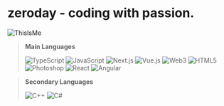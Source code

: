# zeroday - coding with passion.
![ThisIsMe](https://i.imgur.com/JUtsYba.png)

> **Main Languages**
> 
> ![TypeScript](https://img.shields.io/badge/typescript-%23007ACC.svg?style=for-the-badge&logo=typescript&logoColor=white)
> ![JavaScript](https://img.shields.io/badge/javascript-%23323330.svg?style=for-the-badge&logo=javascript&logoColor=%23F7DF1E)
> ![Next.js](https://img.shields.io/badge/next.js-%23000000.svg?style=for-the-badge&logo=nextdotjs&logoColor=white)
> ![Vue.js](https://img.shields.io/badge/vue.js-%234FC08D.svg?style=for-the-badge&logo=vuedotjs&logoColor=white)
> ![Web3](https://img.shields.io/badge/web3-%231572B6.svg?style=for-the-badge&logo=ethereum&logoColor=white)
> ![HTML5](https://img.shields.io/badge/html5-%23E34F26.svg?style=for-the-badge&logo=html5&logoColor=white)
> ![Photoshop](https://img.shields.io/badge/photoshop-%2331A8FF.svg?style=for-the-badge&logo=adobephotoshop&logoColor=white)
> ![React](https://img.shields.io/badge/react-%2361DAFB.svg?style=for-the-badge&logo=react&logoColor=white)
> ![Angular](https://img.shields.io/badge/angular-%23DD0031.svg?style=for-the-badge&logo=angular&logoColor=white)

> **Secondary Languages**
>
> ![C++](https://img.shields.io/badge/c++-%2300599C.svg?style=for-the-badge&logo=c%2B%2B&logoColor=white)
> ![C#](https://img.shields.io/badge/c%23-%23239120.svg?style=for-the-badge&logo=c-sharp&logoColor=white)

